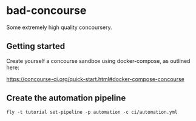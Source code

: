 # bad-concourse

Some extremely high quality concoursery.

## Getting started

Create yourself a concourse sandbox using docker-compose, as outlined
here:

  https://concourse-ci.org/quick-start.html#docker-compose-concourse

## Create the automation pipeline

	fly -t tutorial set-pipeline -p automation -c ci/automation.yml



